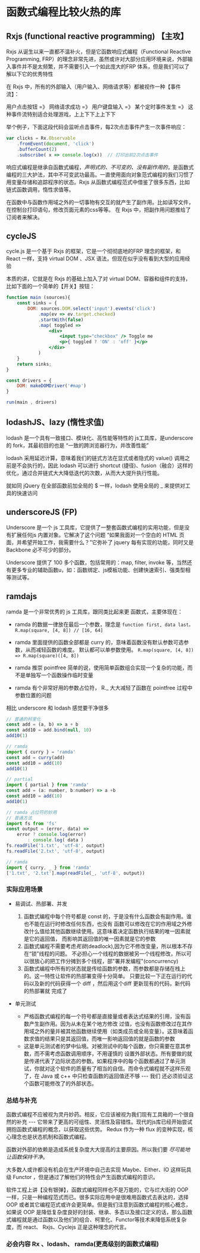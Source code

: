 # 函数式编程比较火热的库

## Rxjs (functional reactive programming) 【主攻】

Rxjs 从诞生以来一直都不温补火，但是它函数响应式编程（Functional Reactive Programming, FRP）的理念非常先进，虽然或许对大部分应用环境来说，外部输入事件并不是太频繁，并不需要引入一个如此庞大的FRP 体系，但是我们可以了解以下它的优秀特性

在 Rxjs 中，所有的外部输入（用户输入、网络请求等）都被视作一种【事件流】：

用户点击按钮 =》 网络请求成功 =》 用户键盘输入 =》 某个定时事件发生 =》 这种事件流特别适合处理游戏，上上下下上上下下

举个例子，下面这段代码会监听点击事件，每2次点击事件产生一次事件响应：

```js
var clicks = Rx.Observable
    .fromEvent(document, 'click')
    .bufferCount(2)
    .subscribe( x => console.log(x))  // 打印出前2次点击事件

```

响应式编程是继承自函数式编程，*声明式的、不可变的、没有副作用的*，是函数式编程的三大护法，其中不可变武功最高。一直使用面向对象范式编程的我们习惯了用变量存储和追踪程序的状态。Rxjs 从函数式编程范式中借鉴了很多东西，比如 链式函数调用，惰性求值等。

在函数中与函数作用域之外的一切事物有交互的就产生了副作用。比如读写文件，在控制台打印语句，修改页面元素的css等等。 在 Rxjs 中，把副作用问题推给了订阅者来解决。

## cycleJS

cycle.js 是一个基于 Rxjs 的框架，它是一个彻彻底地的FRP 理念的框架，和React 一样，支持 virtual DOM 、JSX 语法，但现在似乎没有看到大型的应用经验

本质的讲，它就是在 Rxjs 的基础上加入了对 virtual DOM、容器和组件的支持，比如下面的一个简单的【开关】按钮：

```jsx
function main (sources){
    const sinks = {
        DOM: sources.DOM.select('input').events('click')
            .map(ev => ev.target.checked)
            .startWith(false)
            .map( toggled =>
                <div>
                    <input type="checkbox" /> Toggle me
                    <p>{ toggled ? 'ON' : 'off' }</p>
                </div>
            )
    }
    return sinks;
}

const drivers = {
    DOM: makeDOMDriver('#map')
}

run(main , drivers)

```

## lodashJS、lazy (惰性求值)

lodash 是一个具有一致接口、模块化、高性能等特性的 js工具库，是underscore 的 fork，其最初目的也是 “一致的跨浏览器行为，并改善性能”

lodash 采用延迟计算，意味着我们的链式方法在显式或者隐式的 value() 调用之前是不会执行的，因此 lodash 可以进行 shortcut (捷径)、fusion（融合）这样的优化，通过合并链式大大降低迭代的次数，从而大大提升执行性能。

就如同 jQuery 在全部函数前加全局的 $ 一样，lodash 使用全局的 _ 来提供对工具的快速访问

## underscoreJS (FP)

Underscore 是一个 js 工具库，它提供了一整套函数式编程的实用功能，但是没有扩展任何js 内置对象。它解决了这个问题 “如果我面对一个空白的 HTML 页面，并希望开始工作，我需要什么？”它弥补了 jquery 每有实现的功能，同时又是 Backbone 必不可少的部分。

Underscore 提供了 100 多个函数，包括常用的：map, filter, invoke 等，当然还有更多专业的辅助函数u，如：函数绑定、js模板功能、创建快速索引、强类型相等测试等。

## ramdajs

ramda 是一个非常优秀的 js 工具库，跟同类比起来更 函数式，主要体现在：

- ramda 的数据一律放在最后一个参数，理念是 `function first, data last。 R.map(square, [4, 8]) // [16, 64]`  
- ramda 里面提供的函数全部都是 curry 的，意味着函数没有默认参数可选参数，从而减轻函数的难度。
默认都可以单参数使用。 `R.map(square, [4, 8]) => R.map(square)([4, 8])`

- ramda 推崇 pointfree 简单的说，使用简单函数组合实现一个复杂的功能，而不是单独写一个函数操作临时变量

- ramda 有个非常好用的参数占位符， R._ 大大减轻了函数在 pointfree 过程中参数位置的问题

相比 underscore 和 lodash 感觉要干净很多

```js
// 普通的柯里化
const add = (a, b) => a + b
const add10 = add.bind(null, 10)
add10(1)

// ramda
import { curry } = 'ramda'
const add = curry(add)
const add10 = add(10)
add10(1)

// partial
import { partial } from 'ramda'
const add = (a: number, b:number) => a +b 
const add10 = add(10)
add10(1)

// ramda 占位符的妙用
// 普通方法
import fs from 'fs'
const output = (error, data) => 
    error ? console.log(error)
        : console.log( data )
fs.readFile('1.txt', 'utf-8', output)
fs.readFile('2.txt', 'utf-8', output)

// ramda 
import { curry, _ } from 'ramda'
['1.txt', '2.txt'].map(readFile(_, 'utf-8', output))

```

### 实际应用场景

- 易调试、热部署、并发
    1. 函数式编程中每个符号都是 const 的，于是没有什么函数会有副作用。谁也不能在运行时修改任何东西，也没有
    函数可以修改在它的作用域之外修改什么值给其他函数继续使用。这意味着决定函数执行结果的唯一因素就是它的返回值，
    而影响其返回值的唯一因素就是它的参数
    2. 函数式编程不需要考虑*死锁*(deadlock),因为它不修改变量，所以根本不存在“锁”线程的问题。
    不必担心一个线程的数据被另一个线程修改，所以可以很放心的把工作分摊到多个线程，部"署并发编程"(concurrency)
    3. 函数式编程中所有的状态就是传给函数的参数，而参数都是存储在栈上的。这一特性让软件的热部署变得十分简单。
    只要比较一下正在运行的代码以及新的代码获得一个 diff ，然后用这个diff 更新现有的代码，新代码的热部署就
    完成了

- 单元测试
    - 严格函数式编程的每一个符号都是直接量或者表达式结果的引用，没有函数产生副作用。因为从未在某个地方修改
    过值，也没有函数修改过在其作用域之外的量并被其他函数继续使用（如类成员或全局变量）。这意味着函数求值的结果只是其返回值，而唯一影响返回值的就是函数的参数
    - 这是单元测试者的梦中仙境。对被测试中的每个函数，你只需要在意其参数，而不需考虑函数调用顺序，不用谨慎的
    设置外部状态。所有要做的就是传递代表了边际状态的参数。如果程序中的每个函数都通过了单元测试，你就对这个软件的质量有了相当的自信。而命令式编程就不这样乐观了，在 Java 或 c++ 中只检查函数的返回值还不够 --- 我们
    还必须验证这个函数可能修改了的外部状态。

### 总结与补充

函数式编程不应被视为灵丹妙药。相反，它应该被视为我们现有工具箱的一个很自然的补充 --- 它带来了更高的可组性、灵活性及容错性。现代的js库已经开始尝试拥抱函数式编程的概念，以获取这些优势。 Redux 作为一种 flux 的变种实现，核心理念也是状态机制和函数式编程。

函数对外部的依赖是造成系统复杂度大大提高的主要原因。所以我们要 *尽可能地让函数保持干净*。

大多数人或许都没有机会在生产环境中自己去实现 Maybe、Either、IO 这样玩具级 Functor ，但是通过了解他们的特性会产生函数式编程的意识。

软件工程上讲【没有银弹】，函数式编程同样也不是万能的，它与烂大街的 OOP 一样，只是一种编程范式而已。很多实际应用中是很难用函数式去表达的，选择 OOP 或者其它编程范式或许会更简单。但是我们注意到函数式编程的核心概念，如果说 OOP 是降低复杂度良好的封装、继承、多态以及接口定义的话，那么函数式编程就是通过函数以及他们的组合、柯里化、Functor等技术来降低系统复杂度，而 react、 Rxjs、Cyclejs 正是这种理念的代言。

### 必会内容 Rx 、lodash、 ramda(更高级别的函数式编程)